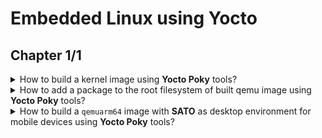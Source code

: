 # Embedded Linux using Yocto

## Chapter 1/1

<details>
<summary>How to build a kernel image using <b>Yocto Poky</b> tools?</summary>

> First obtain the source tree:
>
> ```sh
> git clone git://git.yoctoproject.org/poky
> ``````
>
> Import the build configurations and environments by sourcing the `oe-init-build-env` script file on the project's root directory.
>
> ```sh
> source oe-init-build-env
> ``````
>
> Second argument can be specified as a custom directory path where artifacts will be generated.
> When not specified, `build` directory will be generated in the working directory.
>
> Before building an image, you should edit and configure the `build/local.conf` file and set `MACHINE` variable to whatever target you desire, e.g. qemuarm, qemuarm64, qemux86-64, etc.
>
> ```sh
> sed -i '/^MACHINE[ ?=]\+/s/^MACHINE\([ ?=]\+\).*/MACHINE\1"qemuarm64"/' conf/local.conf
> ``````
>
> Using `bitbake` utility which was sourced earlier build an image by choice:
>
> ```sh
> bitbake core-image-minimal
> ``````
>
> There might be dependency packages to run `bitbake` on Arch Linux:
>
> ```sh
> sudo pacman -Ss inetutils net-tools diffstat chrpath rpcscv-proto
> ``````
>
> An image was built to be run by `runqemu`:
>
> ```sh
> runqemu core-image-minimal nographics
> ``````

> Origin: 1.2

> References:
---
</details>

<details>
<summary>How to add a package to the root filesystem of built qemu image using <b>Yocto Poky</b> tools?</summary>

> Add the following line to `build/local.conf` file:
>
> ```
> IMAGE_INSTALL_append = " binutils"
> ``````
>
> ```sh
> bitbake qemuarm64 core-image-minimal
> runqemu core-image-minimal nographics
> ``````

> Origin: 1.2

> References:
---
</details>

<details>
<summary>How to build a <code>qemuarm64</code> image with <b>SATO</b> as desktop environment for mobile devices using <b>Yocto Poky</b> tools?</summary>

> We just need to configure `conf/local.conf` file and add the following line before building an image:
>
> ```
> echo 'IMAGE_INSTALL_appen = " binutils"' >> conf/local.conf
> ``````
>
> And the follow up all the steps required to build an image using `bitbake`:
>
> ```sh
> git clone git://git.yoctoproject.org/poky
> cd poky
> source oe-init-build-env
> sed -i '/^MACHINE[ ?=]\+/s/^MACHINE\([ ?=]\+\).*/MACHINE\1"qemuarm64"/' conf/local.conf
> bitbake qemuarm64 core-image-sato
> runqemu core-image-sato
> ``````

> Origin: 1.2

> References:
---
</details>
